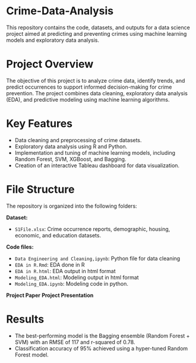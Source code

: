 # Crime-Data-Analysis
This repository contains the code, datasets, and outputs for a data science project aimed at predicting and preventing crimes using machine learning models and exploratory data analysis.

# Project Overview
The objective of this project is to analyze crime data, identify trends, and predict occurrences to support informed decision-making for crime prevention. The project combines data cleaning, exploratory data analysis (EDA), and predictive modeling using machine learning algorithms.

# Key Features
- Data cleaning and preprocessing of crime datasets.
- Exploratory data analysis using R and Python.
- Implementation and tuning of machine learning models, including Random Forest, SVM, XGBoost, and Bagging.
- Creation of an interactive Tableau dashboard for data visualization.

# File Structure
The repository is organized into the following folders:

**Dataset:** 
- `S1File.xlsx`: Crime occurrence reports, demographic, housing, economic, and education datasets.

**Code files:**
- `Data Engineering and Cleaning,ipynb`: Python file for data cleaning
- `EDA in R.Rmd`: EDA done in R 
- `EDA in R.html`: EDA output in html format
- `Modeling_EDA.html`: Modeling output in html format
- `Modeling_EDA.ipynb`: Modeling code in python.

**Project Paper**
**Project Presentation**

# Results
- The best-performing model is the Bagging ensemble (Random Forest + SVM) with an RMSE of 117 and r-squared of 0.78.
- Classification accuracy of 95% achieved using a hyper-tuned Random Forest model.
